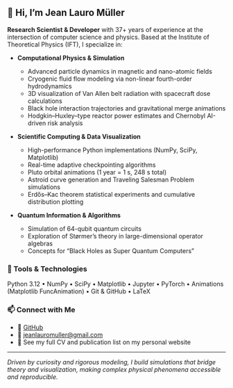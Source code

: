 ## 👋 Hi, I’m Jean Lauro Müller

**Research Scientist & Developer** with 37+ years of experience at the intersection of computer science and physics. Based at the Institute of Theoretical Physics (IFT), I specialize in:

- **Computational Physics & Simulation**  
  - Advanced particle dynamics in magnetic and nano-atomic fields  
  - Cryogenic fluid flow modeling via non-linear fourth-order hydrodynamics  
  - 3D visualization of Van Allen belt radiation with spacecraft dose calculations  
  - Black hole interaction trajectories and gravitational merge animations  
  - Hodgkin–Huxley–type reactor power estimates and Chernobyl AI-driven risk analysis

- **Scientific Computing & Data Visualization**  
  - High-performance Python implementations (NumPy, SciPy, Matplotlib)  
  - Real-time adaptive checkpointing algorithms  
  - Pluto orbital animations (1 year = 1 s, 248 s total)  
  - Astroid curve generation and Traveling Salesman Problem simulations  
  - Erdős–Kac theorem statistical experiments and cumulative distribution plotting

- **Quantum Information & Algorithms**  
  - Simulation of 64-qubit quantum circuits  
  - Exploration of Størmer’s theory in large-dimensional operator algebras  
  - Concepts for “Black Holes as Super Quantum Computers”

### 🔧 Tools & Technologies
Python 3.12 • NumPy • SciPy • Matplotlib • Jupyter • PyTorch • Animations (Matplotlib FuncAnimation) • Git & GitHub • LaTeX

### 📫 Connect with Me
- 🔗 [GitHub](https://github.com/jeanmuller)  
- 📧 jeanlauromuller@gmail.com
- 📄 See my full CV and publication list on my personal website

---

*Driven by curiosity and rigorous modeling, I build simulations that bridge theory and visualization, making complex physical phenomena accessible and reproducible.*

<!--
**Straussberg/Straussberg** is a ✨ _special_ ✨ repository because its `README.md` (this file) appears on your GitHub profile.

Here are some ideas to get you started:

- 🔭 I’m currently working on ...
- 🌱 I’m currently learning ...
- 👯 I’m looking to collaborate on ...
- 🤔 I’m looking for help with ...
- 💬 Ask me about ...
- 📫 How to reach me: ...
- 😄 Pronouns: ...
- ⚡ Fun fact: ...
-->
